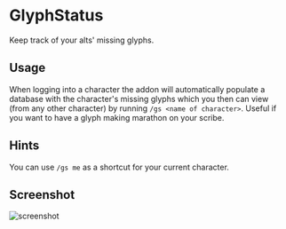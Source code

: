 # GlyphStatus

Keep track of your alts' missing glyphs.

## Usage

When logging into a character the addon will automatically populate a database
with the character's missing glyphs which you then can view (from any other
character) by running `/gs <name of character>`. Useful if you want to have a
glyph making marathon on your scribe.

## Hints

You can use `/gs me` as a shortcut for your current character.

## Screenshot
![screenshot](https://raw.github.com/darrik/GlyphStatus/master/screenshot/glyphstatus.jpg "screenshot")
